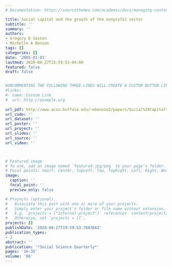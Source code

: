 ```yaml
---
# Documentation: https://sourcethemes.com/academic/docs/managing-content/

title: Social capital and the growth of the nonprofit sector
subtitle: ''
summary: ''
authors:
- Gregory D Saxton
- Michelle A Benson
tags: []
categories: []
date: '2005-01-01'
lastmod: 2020-08-27T15:59:53-04:00
featured: false
draft: false


#UNCOMMENTING THE FOLLOWING THREE LINES WILL CREATE A CUSTOM BUTTON LINK
#links:
#- name: Custom Link
#  url: http://example.org
  
url_pdf: http://www.acsu.buffalo.edu/~mbenson2/papers/Social%20Capital%20and%20the%20Growth%20of%20the%20Nonprofit%20Sector.pdf
url_code: ''
url_dataset: ''
url_poster: ''
url_project: ''
url_slides: ''
url_source: ''
url_video: ''



# Featured image
# To use, add an image named `featured.jpg/png` to your page's folder.
# Focal points: Smart, Center, TopLeft, Top, TopRight, Left, Right, BottomLeft, Bottom, BottomRight.
image:
  caption: ''
  focal_point: ''
  preview_only: false

# Projects (optional).
#   Associate this post with one or more of your projects.
#   Simply enter your project's folder or file name without extension.
#   E.g. `projects = ["internal-project"]` references `content/project/deep-learning/index.md`.
#   Otherwise, set `projects = []`.
projects: []
publishDate: '2020-08-27T19:59:53.768366Z'
publication_types:
- 2
abstract: ''
publication: '*Social Science Quarterly*'
pages: '16-35'
volume: '86'
---
```

